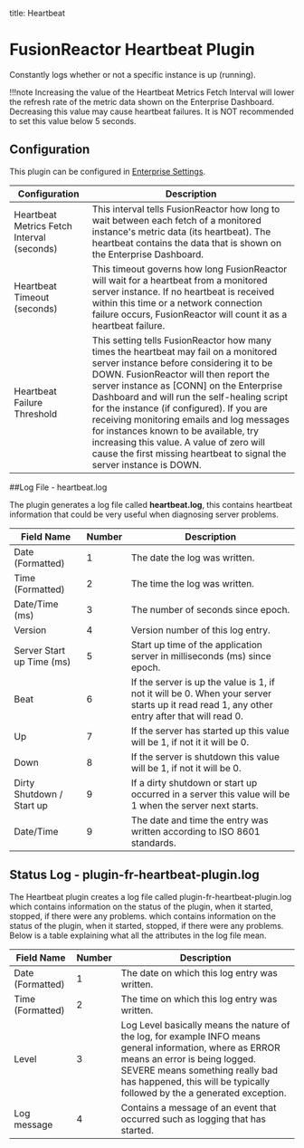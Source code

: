 title: Heartbeat
# FusionReactor Heartbeat Plugin

Constantly logs whether or not a specific instance is up (running).

!!!note
    Increasing the value of the Heartbeat Metrics Fetch Interval will lower
    the refresh rate of the metric data shown on the Enterprise Dashboard.
    Decreasing this value may cause heartbeat failures. It is NOT
    recommended to set this value below 5 seconds.

## Configuration

This plugin can be configured in [Enterprise Settings](/frdocs/Data-insights/Features/Enterprise-Dashboard/Settings/).

|Configuration|Description|
|--- |--- |
|Heartbeat Metrics Fetch Interval (seconds)|This interval tells FusionReactor how long to wait between each fetch of a monitored instance's metric data (its heartbeat). The heartbeat contains the data that is shown on the Enterprise Dashboard.|
|Heartbeat Timeout (seconds)|This timeout governs how long FusionReactor will wait for a heartbeat from a monitored server instance. If no heartbeat is received within this time or a network connection failure occurs, FusionReactor will count it as a heartbeat failure.|
|Heartbeat Failure Threshold|This setting tells FusionReactor how many times the heartbeat may fail on a monitored server instance before considering it to be DOWN. FusionReactor will then report the server instance as [CONN] on the Enterprise Dashboard and will run the self-healing script for the instance (if configured). If you are receiving monitoring emails and log messages for instances known to be available, try increasing this value. A value of zero will cause the first missing heartbeat to signal the server instance is DOWN.|

##Log File - heartbeat.log

The plugin generates a log file called **heartbeat.log**, this contains
heartbeat information that could be very useful when diagnosing server
problems.

|Field Name|Number|Description|
|--- |--- |--- |
|Date (Formatted)|1|The date the log was written.|
|Time (Formatted)|2|The time the log was written.|
|Date/Time (ms)|3|The number of seconds since epoch.|
|Version|4|Version number of this log entry.|
|Server Start up Time (ms)|5|Start up time of the application server in milliseconds (ms) since epoch.|
|Beat|6|If the server is up the value is 1, if not it will be 0. When your server starts up it read read 1, any other entry after that will read 0.|
|Up|7|If the server has started up this value will be 1, if not it it will be 0.|
|Down|8|If the server is shutdown this value will be 1, if not it will be 0.|
|Dirty Shutdown / Start up|9|If a dirty shutdown or start up occurred in a server this value will be 1 when the server next starts.|
|Date/Time|9|The date and time the entry was written according to ISO 8601 standards.|

## Status Log - plugin-fr-heartbeat-plugin.log


The Heartbeat plugin creates a log file called
plugin-fr-heartbeat-plugin.log which contains information on the status
of the plugin, when it started, stopped, if there were any problems.
which contains information on the status of the plugin, when it started,
stopped, if there were any problems. Below is a table explaining what
all the attributes in the log file mean.

|Field Name|Number|Description|
|--- |--- |--- |
|Date (Formatted)|1|The date on which this log entry was written.|
|Time (Formatted)|2|The time on which this log entry was written.|
|Level|3|Log Level basically means the nature of the log, for example INFO means general information, where as ERROR means an error is being logged. SEVERE means something really bad has happened, this will be typically followed by the a generated exception.|
|Log message|4|Contains a message of an event that occurred such as logging that has started.|
